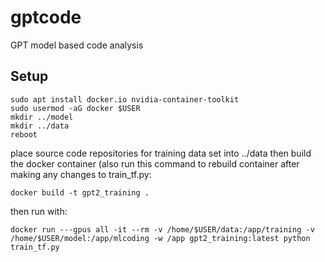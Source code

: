 # gptcode
GPT model based code analysis

## Setup

```
sudo apt install docker.io nvidia-container-toolkit
sudo usermod -aG docker $USER
mkdir ../model
mkdir ../data
reboot
```

place source code repositories for training data set into ../data then build the docker container (also run this command to rebuild container after making any changes to train_tf.py:

`docker build -t gpt2_training .`

then run with:

`docker run ---gpus all -it --rm -v /home/$USER/data:/app/training -v /home/$USER/model:/app/mlcoding -w /app gpt2_training:latest python train_tf.py`
